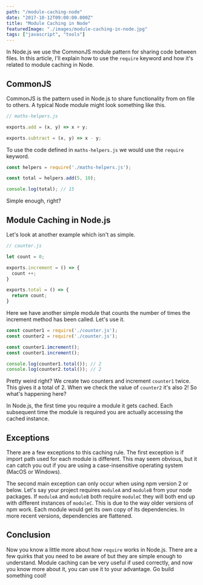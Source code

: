 ```yaml
---
path: "/module-caching-node"
date: "2017-10-12T09:00:00.000Z"
title: "Module Caching in Node"
featuredImage: "./images/module-caching-in-node.jpg"
tags: ["javascript", "tools"]
---
```


In Node.js we use the CommonJS module pattern for sharing code between files. In this article, I'll explain how to use the `require` keyword and how it's related to module caching in Node.

## CommonJS

CommonJS is the pattern used in Node.js to share functionality from on file to others. A typical Node module might look something like this.

```javascript
// maths-helpers.js

exports.add = (x, y) => x + y;

exports.subtract = (x, y) => x - y;
```

To use the code defined in `maths-helpers.js` we would use the `require` keyword.

```javascript
const helpers = require('./maths-helpers.js');

const total = helpers.add(5, 10);

console.log(total); // 15
```

Simple enough, right?

## Module Caching in Node.js

Let's look at another example which isn't as simple.

```javascript
// counter.js

let count = 0;

exports.increment = () => {
  count ++;
}

exports.total = () => {
  return count;
}
```

Here we have another simple module that counts the number of times the increment method has been called. Let's use it.

```javascript
const counter1 = require('./counter.js');
const counter2 = require('./counter.js');

const counter1.imcrement();
const counter1.increment();

console.log(counter1.total()); // 2
console.log(counter2.total()); // 2
```

Pretty weird right? We create two counters and increment `counter1` twice. This gives it a total of 2. When we check the value of `counter2` it's also 2! So what's happening here?

In Node.js, the first time you require a module it gets cached. Each subsequent time the module is required you are actually accessing the cached instance.

## Exceptions

There are a few exceptions to this caching rule. The first exception is if import path used for each module is different. This may seem obvious, but it can catch you out if you are using a case-insensitive operating system (MacOS or Windows).

The second main exception can only occur when using npm version 2 or below. Let's say your project requires `moduleA` and `moduleB` from your node packages. If `moduleA` and `moduleB` both require `moduleC` they will both end up with different instances of `moduleC`. This is due to the way older versions of npm work. Each module would get its own copy of its dependencies. In more recent versions, dependencies are flattened.

## Conclusion

Now you know a little more about how `require` works in Node.js. There are a few quirks that you need to be aware of but they are simple enough to understand. Module caching can be very useful if used correctly, and now you know more about it, you can use it to your advantage. Go build something cool!
